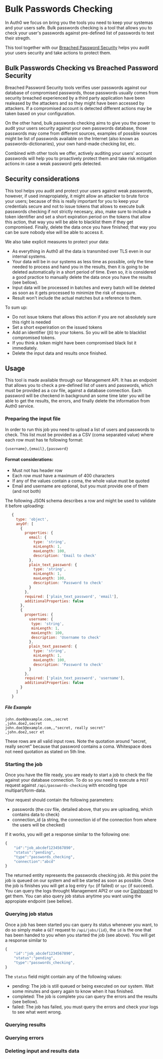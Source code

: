 Bulk Passwords Checking
=======================

In Auth0 we focus on bring you the tools you need to keep your systemas and your users safe. 
Bulk passwords checking is a tool that allows you to check your user's passwords against pre-defined list of 
passwords to test their stregth.

This tool together with our [Breached Password Security](/anomaly-detection/breached-passwords) helps you audit your
users security and take actions to protect them.

## Bulk Passwords Checking vs Breached Password Security
Breached Password Security tools verifies user passwords against our database of compromised passwords, those passwords usually
comes from security breached experienced by a third party application have been realeased by the attackers and so they might
have been accessed by attackers. If a compromised account is detected different actions may be taken based on your configuration.

On the other hand, bulk passwords checking aims to give you the power to audit your users security against your own
passwords database, those passwords may come from different sources, examples of possible sources might be list of passwords 
available on the Internet (also known as passwords-dictionaries), your own hand-made checking list, etc. 

Combined with other tools we offer, actively auditing your users' account passwords will help you to proactively 
protect them and take risk mitigation actions in case a weak password gets detected.

## Security considerations
This tool helps you audit and protect your users against weak passwords, however, if used innapropiately, it might allow
an attacker to brute force your users; because of this is really important for you to keep your credentials secure and not to 
issue tokens that allows to execute bulk passwords checking if not strictly necesary, also, make sure to include a token 
identifier and set a short expiration period on the tokens that allow this action, that way you will be able to blacklist them 
if they get compromised. Finally, delete the data once you have finished; that way you can be sure nobody else will be able to 
access it.

We also take explicit measures to protect your data:
- As everything in Auth0 all the data is transmited over TLS even in our internal systems.
- Your data will be in our systems as less time as possible, only the time needed to 
process and hand you in the results, then it is going to be deleted automatically in a short period of time. Even so, 
it is considered a good practice to manually delete the data once you have the results (see bellow).
- Input data will be processed in batches and every batch will be deleted as soon as it gets processed to minimize the risk of
exposure.
- Result won't include the actual matches but a reference to them.

To sum up:
- Do not issue tokens that allows this action if you are not absolutely sure this right is needed
- Set a short experiration on the issued tokens
- Add an identifier (jti) to your tokens. So you will be able to blacklist compromised tokens.
- If you think  a token might have been compromised black list it immediately.
- Delete the input data and results once finished.

## Usage
This tool is made available through our Management API. It has an endpoint that allows you to check a pre-defined list of users and passwords, which must be provided as a csv file, against a database connection. Each password will be checkend in background an some time later you will be able to get the results, the errors, and finally delete the information from Auth0 service.

### Preparing the input file
In order to run this job you need to upload a list of users and passwords to check. This list must be provided as a CSV (coma separated value) where each row must has te following format:
```
{username},{email},{password}
```

#### Format considerations:
- Must not has header row
- Each row *must* have a maximum of 400 characters
- If any of the values contain a coma, the whole value must be quoted
- Email and username are optional, but you must provide one of them (and not both)

The following JSON schema describes a row and might be used to validate it before uploading:
```js
   {
     type: 'object',
     anyOf: [
       {
         properties: {
           email: {
             type: 'string',
             minLength: 1,
             maxLength: 100,
             description: 'Email to check'
           },
           plain_text_password: {
             type: 'string',
             minLength: 1,
             maxLength: 100,
             description: 'Password to check'
           }
         },
         required: ['plain_text_password', 'email'],
         additionalProperties: false
       },
       {
         properties: {
           username: {
            type: 'string',
            minLength: 1,
            maxLength: 100,
            description: 'Username to check'
           },
           plain_text_password: {
             type: 'string',
             minLength: 1,
             maxLength: 100,
             description: 'Password to check'
           }
         },
         required: ['plain_text_password', 'username'],
         additionalProperties: false
       }
     ]
   }
```

##### File Example
```
john.doe0@example.com,,secret
,john.doe2,secret
john.doe3@example.com,,"secret, really secret"
,john.doe2,secr et
```

These rows are all valid input rows. Note the quotation around "secret, really secret"
because that password contains a coma. Whitespace does not need quotation as stated on
5th line.

### Starting the job
Once you have the file ready, you are ready to start a job to check the file against your database connection. To do so you need to execute a `POST` request against `/api/passwords-checking` with encoding type multipart/form-data.

Your request should contain the following parameters:

- passwords (the csv file, detailed above, that you are uploading, which contains data to check)
- connection_id (a string, the connection id of the connection from where the users will be checked)

If it works, you will get a response similar to the following one:

```js
{
    "id":"job_abcdef1234567890",
    "status":"pending",
    "type":"passwords_checking",
    "connection":"abcd"
}
```

The returned entity represents the passwords checking job. At this point the job is queued on our system and will be started
as soon as possible. Once the job is finishes you will get a log entry `fpc` (if failed) or `spc` (if succeed). You can query the logs throught Management API2 or use our [Dashboard](${manage_url}/#/logs) to get them. You can also query job status anytime you want using the appropiate endpoint (see bellow).

### Querying job status
Once a job has been started you can query its status whenever you want, to do so simply make a `GET` request to `/api/jobs/{id}`, the `id` is the one that has been handed to you when you started the job (see above). You will get a response similar to 

```js
{
    "id":"job_abcdef1234567890",
    "status":"pending",
    "type":"passwords_checking",
}
```

The `status` field might contain any of the following values:

- pending: The job is still queued or being executed on our system. Wait some minutes and query again to know when it has finished.
- completed: The job is complete you can query the errors and the results (see bellow).
- failed: The job has failed, you must query the errors and check your logs to see what went wrong.

### Querying results

### Querying errors

### Deleting input and results data

